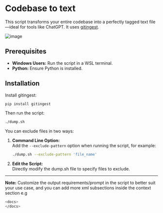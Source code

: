 # Codebase to text

This script transforms your entire codebase into a perfectly tagged text file —ideal for tools like ChatGPT.
It uses [gitingest](https://gitingest.com/).


![image](https://github.com/user-attachments/assets/0328099d-f8a9-4059-9819-ff0ad27db94e)



## Prerequisites

- **Windows Users:** Run the script in a WSL terminal.
- **Python:** Ensure Python is installed.

## Installation

Install gitingest:
```bash
pip install gitingest
```

Then run the script:
```bash
./dump.sh
```

You can exclude files in two ways:

1. **Command Line Option:**  
   Add the `--exclude-pattern` option when running the script, for example:
   
   ```bash
   ./dump.sh --exclude-pattern 'file_name'
   ```
   
3. **Edit the Script:**  
   Directly modify the dump.sh file to specify files to exclude.

---

**Note:** Customize the output requirements/prompt in the script to better suit your use case, and you can add more xml subsections inside the context section e.g 
```bash
<docs>
</docs>  
```
